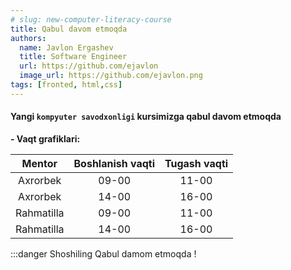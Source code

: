 ```yaml
---
# slug: new-computer-literacy-course
title: Qabul davom etmoqda
authors:
  name: Javlon Ergashev
  title: Software Engineer
  url: https://github.com/ejavlon
  image_url: https://github.com/ejavlon.png
tags: [fronted, html,css]
---
```


#### Yangi `kompyuter savodxonligi` kursimizga qabul davom etmoqda

**- Vaqt grafiklari:**

  | Mentor | Boshlanish vaqti | Tugash vaqti |
  |:-:|:-:|:-:|
  | Axrorbek | 09-00 | 11-00 |
  | Axrorbek | 14-00 | 16-00 |
  | Rahmatilla | 09-00 | 11-00 |
  | Rahmatilla | 14-00 | 16-00 |

:::danger Shoshiling
Qabul damom etmoqda !